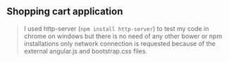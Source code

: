 ## Shopping cart application

> I used http-server (`npm install http-server`) to test my code in chrome on
windows but there is no need of any other bower or npm installations only
network connection is requested because of the external angular.js and
bootstrap.css files.